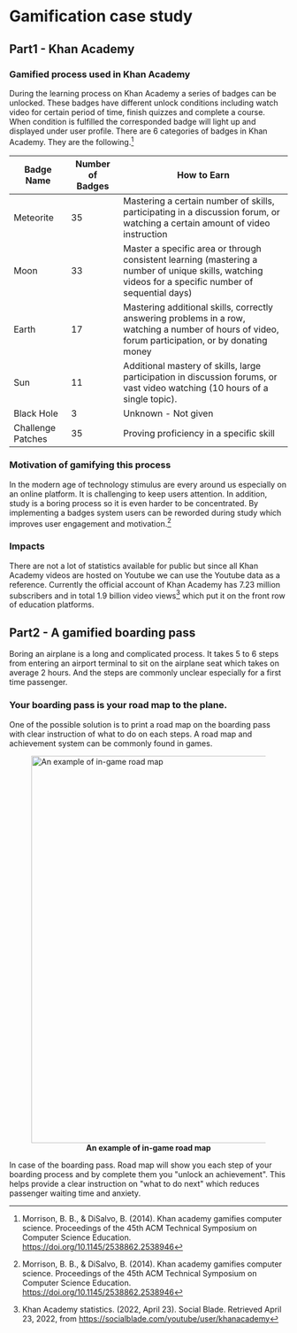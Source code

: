 
# Gamification case study

## Part1 - Khan Academy
### Gamified process used in Khan Academy
During the learning process on Khan Academy a series of badges can be unlocked. These badges have different unlock conditions including watch video for certain period of time, finish quizzes and complete a course. When condition is fulfilled the corresponded badge will light up and displayed under user profile. There are 6 categories of badges in Khan Academy. They are the following.[^1]

|Badge Name| Number of Badges| How to Earn|
|---|---|---|
|Meteorite| 35| Mastering a certain number of skills, participating in a discussion forum, or watching a certain amount of video instruction|
|Moon| 33| Master a specific area or through consistent learning (mastering a number of unique skills, watching videos for a specific number of sequential days)|
|Earth| 17| Mastering additional skills, correctly answering problems in a row, watching a number of hours of video, forum participation, or by donating money|
|Sun| 11| Additional mastery of skills, large participation in discussion forums, or vast video watching (10 hours of a single topic).|
|Black Hole| 3| Unknown - Not given|
|Challenge Patches| 35| Proving proficiency in a specific skill|

### Motivation of gamifying this process
In the modern age of technology stimulus are every around us especially on an online platform. It is challenging to keep users attention. In addition, study is a boring process so it is even harder to be concentrated. By implementing a badges system users can be reworded during study which improves user engagement and motivation.[^1]

### Impacts
There are not a lot of statistics available for public but since all Khan Academy videos are hosted on Youtube we can use the Youtube data as a reference. Currently the official account of Khan Academy has 7.23 million subscribers and in total 1.9 billion video views[^2] which put it on the front row of education platforms.



[^1]: Morrison, B. B., & DiSalvo, B. (2014). Khan academy gamifies computer science. Proceedings of the 45th ACM Technical Symposium on Computer Science Education. https://doi.org/10.1145/2538862.2538946

[^2]: Khan Academy statistics. (2022, April 23). Social Blade. Retrieved April 23, 2022, from https://socialblade.com/youtube/user/khanacademy


## Part2 - A gamified boarding pass
Boring an airplane is a long and complicated process. It takes 5 to 6 steps from entering an airport terminal to sit on the airplane seat which takes on average 2 hours. And the steps are commonly unclear especially for a first time passenger.

### Your boarding pass is your road map to the plane.
One of the possible solution is to print a road map on the boarding pass with clear instruction of what to do on each steps. A road map and achievement system can be commonly found in games.

<figure>
<img src="https://assets1.ignimgs.com/2017/09/18/yYSlDV51505730295070.jpg" alt="An example of in-game road map" style="height:700px"/>
<figcaption align = "center"><b>An example of in-game road map</b></figcaption>
</figure>

In case of the boarding pass. Road map will show you each step of your boarding process and by complete them you "unlock an achievement".
This helps provide a clear instruction on "what to do next" which reduces passenger waiting time and anxiety.
